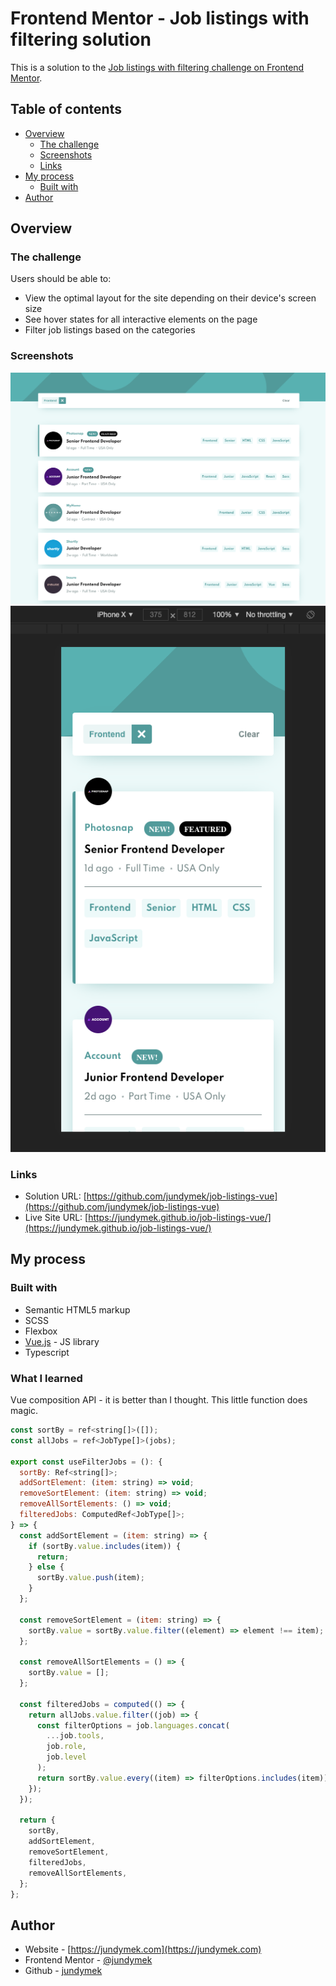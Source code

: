# Frontend Mentor - Job listings with filtering solution

This is a solution to the [Job listings with filtering challenge on Frontend Mentor](https://www.frontendmentor.io/challenges/job-listings-with-filtering-ivstIPCt). 

## Table of contents

- [Overview](#overview)
  - [The challenge](#the-challenge)
  - [Screenshots](#screenshots)
  - [Links](#links)
- [My process](#my-process)
  - [Built with](#built-with)
- [Author](#author)


## Overview

### The challenge

Users should be able to:

- View the optimal layout for the site depending on their device's screen size
- See hover states for all interactive elements on the page
- Filter job listings based on the categories

### Screenshots

![Desktop design](./github/desktop.png)
![Mobile design](./github/mobile.png)

### Links

- Solution URL: [https://github.com/jundymek/job-listings-vue](https://github.com/jundymek/job-listings-vue)
- Live Site URL: [https://jundymek.github.io/job-listings-vue/](https://jundymek.github.io/job-listings-vue/)

## My process

### Built with

- Semantic HTML5 markup
- SCSS
- Flexbox
- [Vue.js](https://v3.vuejs.org/) - JS library
- Typescript


### What I learned

Vue composition API - it is better than I thought. This little function does magic.

```js
const sortBy = ref<string[]>([]);
const allJobs = ref<JobType[]>(jobs);

export const useFilterJobs = (): {
  sortBy: Ref<string[]>;
  addSortElement: (item: string) => void;
  removeSortElement: (item: string) => void;
  removeAllSortElements: () => void;
  filteredJobs: ComputedRef<JobType[]>;
} => {
  const addSortElement = (item: string) => {
    if (sortBy.value.includes(item)) {
      return;
    } else {
      sortBy.value.push(item);
    }
  };

  const removeSortElement = (item: string) => {
    sortBy.value = sortBy.value.filter((element) => element !== item);
  };

  const removeAllSortElements = () => {
    sortBy.value = [];
  };

  const filteredJobs = computed(() => {
    return allJobs.value.filter((job) => {
      const filterOptions = job.languages.concat(
        ...job.tools,
        job.role,
        job.level
      );
      return sortBy.value.every((item) => filterOptions.includes(item));
    });
  });

  return {
    sortBy,
    addSortElement,
    removeSortElement,
    filteredJobs,
    removeAllSortElements,
  };
};
```

## Author

- Website - [https://jundymek.com](https://jundymek.com)
- Frontend Mentor - [@jundymek](https://www.frontendmentor.io/profile/jundymek)
- Github - [jundymek](https://github.com/jundymek)

